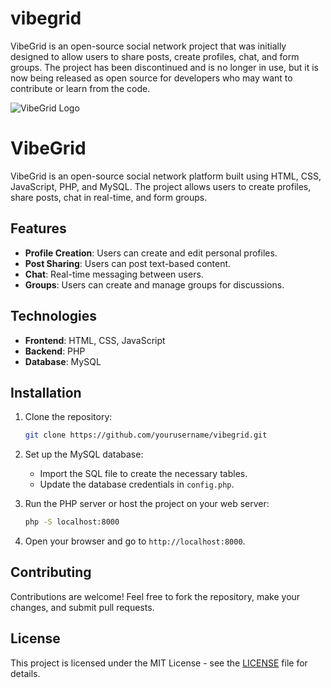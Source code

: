# vibegrid
VibeGrid is an open-source social network project that was initially designed to allow users to share posts, create profiles, chat, and form groups. The project has been discontinued and is no longer in use, but it is now being released as open source for developers who may want to contribute or learn from the code.


![VibeGrid Logo](https:///logo.png)

# VibeGrid

VibeGrid is an open-source social network platform built using HTML, CSS, JavaScript, PHP, and MySQL. The project allows users to create profiles, share posts, chat in real-time, and form groups. 

## Features

- **Profile Creation**: Users can create and edit personal profiles.
- **Post Sharing**: Users can post text-based content.
- **Chat**: Real-time messaging between users.
- **Groups**: Users can create and manage groups for discussions.

## Technologies

- **Frontend**: HTML, CSS, JavaScript
- **Backend**: PHP
- **Database**: MySQL

## Installation

1. Clone the repository:

   ```bash
   git clone https://github.com/yourusername/vibegrid.git
   ```

2. Set up the MySQL database:
   - Import the SQL file to create the necessary tables.
   - Update the database credentials in `config.php`.

3. Run the PHP server or host the project on your web server:

   ```bash
   php -S localhost:8000
   ```

4. Open your browser and go to `http://localhost:8000`.

## Contributing

Contributions are welcome! Feel free to fork the repository, make your changes, and submit pull requests.

## License

This project is licensed under the MIT License - see the [LICENSE](LICENSE) file for details.

